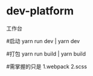 # dev-platform
工作台

#启动
yarn run dev | yarn dev

#打包
yarn run build | yarn build

#需掌握的只是
1.webpack
2.scss 
